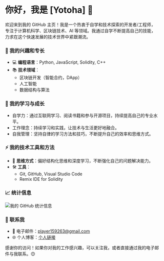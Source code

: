 <!--  old
## Hi there 👋

I am Yotoha.😄

<div align="center">
  <img src="https://github-readme-stats.vercel.app/api?username=Yotoha303&show_icons=true&theme=transparent" /> 
</div>
-->

# 你好，我是 [Yotoha] 👋

欢迎来到我的 GitHub 主页！我是一个热衷于自学和技术探索的开发者/工程师，专注于计算机科学、区块链技术、AI 等领域。我通过自学不断提高自己的技能，力求在这个快速发展的技术世界中紧跟潮流。

### 🔭 我的兴趣和专长
- 💻 **编程语言**：Python, JavaScript, Solidity, C++
- 📚 **技术领域**：
  - 区块链开发（智能合约，DApp）
  - 人工智能
  - 数据结构与算法
 
<!--
- 🚀 **项目经验**：
  - 在 GitHub 上开设了个人仓库，发布了一些自己研究和开发的项目。
-->

### 🌱 我的学习与成长
- 自学力：通过互联网学习、阅读书籍和参与开源项目，持续提高自己的专业水平。
- 工作理念：持续学习和实践，让技术与生活更好地融合。
- 自我管理：坚持自律的学习方法和技巧，不断提升自己的效率和思维方式。

### ⚡ 我的技术工具和方法
- 🧠 **思维方式**：偏好结构化思维和深度学习，不断强化自己的问题解决能力。
- 🛠 **工具**：
  - Git, GitHub, Visual Studio Code
  - Remix IDE for Solidity
    
<!--
### 📌 我的开源项目
- **[项目1名称](项目1链接)** - 项目1的描述
- **[项目2名称](项目2链接)** - 项目2的描述
- **[项目3名称](项目3链接)** - 项目3的描述
-->

### 📈 统计信息
![我的 GitHub 统计信息](https://github-readme-stats.vercel.app/api?username=Yotoha303&show_icons=true&hide_title=true&count_private=true&hide=prs&theme=radical)

### 🤝 联系我
- 📧 电子邮件：[player159263@gmail.com](mailto:player159263@gmail.com)
- 🌐 个人博客：[个人链接](https://space.bilibili.com/363242875)


感谢你的访问！如果你对我的工作感兴趣，可以关注我，或者直接通过我的电子邮件与我联系。😊
